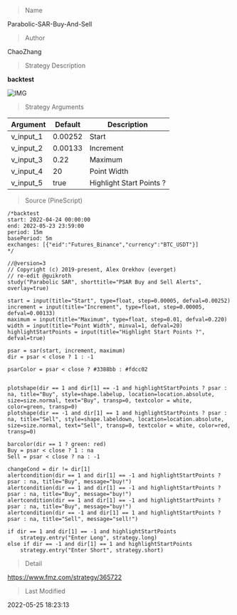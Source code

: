 
> Name

Parabolic-SAR-Buy-And-Sell

> Author

ChaoZhang

> Strategy Description

**backtest**

 ![IMG](https://www.fmz.com/upload/asset/172b455153ea2ebc596.png) 

> Strategy Arguments



|Argument|Default|Description|
|----|----|----|
|v_input_1|0.00252|Start|
|v_input_2|0.00133|Increment|
|v_input_3|0.22|Maximum|
|v_input_4|20|Point Width|
|v_input_5|true|Highlight Start Points ?|


> Source (PineScript)

``` pinescript
/*backtest
start: 2022-04-24 00:00:00
end: 2022-05-23 23:59:00
period: 15m
basePeriod: 5m
exchanges: [{"eid":"Futures_Binance","currency":"BTC_USDT"}]
*/

//@version=3
// Copyright (c) 2019-present, Alex Orekhov (everget)
// re-edit @guikroth
study("Parabolic SAR", shorttitle="PSAR Buy and Sell Alerts", overlay=true)

start = input(title="Start", type=float, step=0.00005, defval=0.00252)
increment = input(title="Increment", type=float, step=0.00005, defval=0.00133)
maximum = input(title="Maximum", type=float, step=0.01, defval=0.220)
width = input(title="Point Width", minval=1, defval=20)
highlightStartPoints = input(title="Highlight Start Points ?", defval=true)

psar = sar(start, increment, maximum)
dir = psar < close ? 1 : -1

psarColor = psar < close ? #3388bb : #fdcc02


plotshape(dir == 1 and dir[1] == -1 and highlightStartPoints ? psar : na, title="Buy", style=shape.labelup, location=location.absolute, size=size.normal, text="Buy", transp=0, textcolor = white, color=green, transp=0)
plotshape(dir == -1 and dir[1] == 1 and highlightStartPoints ? psar : na, title="Sell", style=shape.labeldown, location=location.absolute, size=size.normal, text="Sell", transp=0, textcolor = white, color=red, transp=0)

barcolor(dir == 1 ? green: red)
Buy = psar < close ? 1 : na
Sell = psar < close ? na : -1

changeCond = dir != dir[1]
alertcondition(dir == 1 and dir[1] == -1 and highlightStartPoints ? psar : na, title="Buy", message="buy!")
alertcondition(dir == 1 and dir[1] == -1 and highlightStartPoints ? psar : na, title="Buy", message="buy!")
alertcondition(dir == 1 and dir[1] == -1 and highlightStartPoints ? psar : na, title="Buy", message="buy!")
alertcondition(dir == -1 and dir[1] == 1 and highlightStartPoints ? psar : na, title="Sell", message="sell!")

if dir == 1 and dir[1] == -1 and highlightStartPoints
    strategy.entry("Enter Long", strategy.long)
else if dir == -1 and dir[1] == 1 and highlightStartPoints
    strategy.entry("Enter Short", strategy.short)
```

> Detail

https://www.fmz.com/strategy/365722

> Last Modified

2022-05-25 18:23:13
